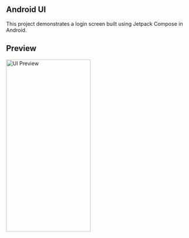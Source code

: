 ## Android UI 

This project demonstrates a login screen built using Jetpack Compose in Android.

## Preview
<img src="app/android_ui.png" alt="UI Preview" width="230" height = "470"/>

